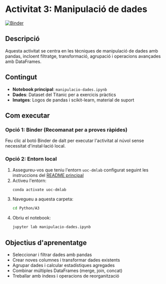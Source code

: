# Activitat 3: Manipulació de dades

[![Binder](https://mybinder.org/badge_logo.svg)](https://mybinder.org/v2/gl/UOC%2Feimt%2Fdatascience%2FLAB%2Fpython-cat/HEAD?urlpath=%2Fdoc%2Ftree%2FPython%2FA3%2Fmanipulacio-dades.ipynb)

## Descripció

Aquesta activitat se centra en les tècniques de manipulació de dades amb pandas, incloent filtratge, transformació, agrupació i operacions avançades amb DataFrames.

## Contingut

- **Notebook principal**: `manipulacio-dades.ipynb`
- **Dades**: Dataset del Titanic per a exercicis pràctics
- **Imatges**: Logos de pandas i scikit-learn, material de suport

## Com executar

### Opció 1: Binder (Recomanat per a proves ràpides)
Feu clic al botó Binder de dalt per executar l'activitat al núvol sense necessitat d'instal·lació local.

### Opció 2: Entorn local
1. Assegureu-vos que teniu l'entorn `uoc-dmlab` configurat seguint les instruccions del [README principal](../../README.md)
2. Activeu l'entorn:
   ```bash
   conda activate uoc-dmlab
   ```
3. Navegueu a aquesta carpeta:
   ```bash
   cd Python/A3
   ```
4. Obriu el notebook:
   ```bash
   jupyter lab manipulacio-dades.ipynb
   ```

## Objectius d'aprenentatge

- Seleccionar i filtrar dades amb pandas
- Crear noves columnes i transformar dades existents
- Agrupar dades i calcular estadístiques agregades
- Combinar múltiples DataFrames (merge, join, concat)
- Treballar amb índexs i operacions de reorganització

